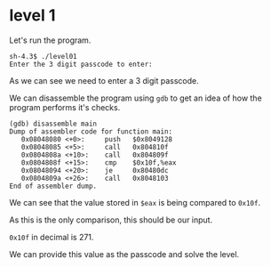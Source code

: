 # level 1

Let's run the program.

```
sh-4.3$ ./level01
Enter the 3 digit passcode to enter:
```

As we can see we need to enter a 3 digit passcode.

We can disassemble the program using `gdb` to get an idea of how the program performs it's checks.

```
(gdb) disassemble main
Dump of assembler code for function main:
   0x08048080 <+0>:     push   $0x8049128
   0x08048085 <+5>:     call   0x804810f
   0x0804808a <+10>:    call   0x804809f
   0x0804808f <+15>:    cmp    $0x10f,%eax
   0x08048094 <+20>:    je     0x80480dc
   0x0804809a <+26>:    call   0x8048103
End of assembler dump.
```

We can see that the value stored in `$eax` is being compared to `0x10f`.

As this is the only comparison, this should be our input.

`0x10f` in decimal is 271.

We can provide this value as the passcode and solve the level.
